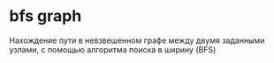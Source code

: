 # bfs graph

Нахождение пути в невзвешенном графе между двумя заданными узлами, с помощью алгоритма поиска в ширину (BFS)
